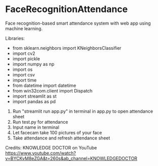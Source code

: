 # FaceRecognitionAttendance
Face recognition-based smart attendance system with web app using machine learning.

Libraries:
- from sklearn.neighbors import KNeighborsClassifier
- import cv2
- import pickle
- import numpy as np
- import os
- import csv
- import time
- from datetime import datetime
- from win32com.client import Dispatch
- import streamlit as st
- import pandas as pd

1. Run "streamlit run app.py" in terminal in app.py to open attendance sheet
2. Run test.py for attendance
3. Input name in terminal
4. Let facecam take 100 pictures of your face
5. Take attendance and refresh attendance sheet

Credits: KNOWLEDGE DOCTOR on YouTube
https://www.youtube.com/watch?v=BYCKvM8eZGA&t=260s&ab_channel=KNOWLEDGEDOCTOR
